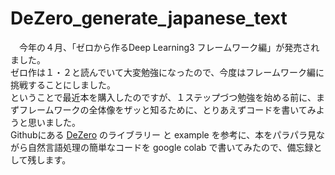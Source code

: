 # DeZero_generate_japanese_text
　今年の４月、「ゼロから作るDeep Learning3 フレームワーク編」が発売されました。\
ゼロ作は１・２と読んでいて大変勉強になったので、今度はフレームワーク編に挑戦することにしました。\
ということで最近本を購入したのですが、１ステップづつ勉強を始める前に、まずフレームワークの全体像をザッと知るために、とりあえずコードを書いてみようと思いました。\
Githubにある [DeZero](https://github.com/oreilly-japan/deep-learning-from-scratch-3) のライブラリー と example を参考に、本をパラパラ見ながら自然言語処理の簡単なコードを google colab で書いてみたので、備忘録として残します。
